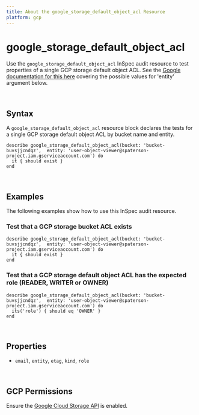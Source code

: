 ```yaml
---
title: About the google_storage_default_object_acl Resource
platform: gcp
---
```


# google\_storage\_default\_object\_acl

Use the `google_storage_default_object_acl` InSpec audit resource to test properties of a single GCP storage default object ACL.  See the [Google documentation for this here](https://cloud.google.com/storage/docs/access-control/lists) covering the possible values for 'entity' argument below.

<br>

## Syntax

A `google_storage_default_object_acl` resource block declares the tests for a single GCP storage default object ACL by bucket name and entity.

    describe google_storage_default_object_acl(bucket: 'bucket-buvsjjcndqz',  entity: 'user-object-viewer@spaterson-project.iam.gserviceaccount.com') do
      it { should exist }
    end

<br>

## Examples

The following examples show how to use this InSpec audit resource.

### Test that a GCP storage bucket ACL exists

    describe google_storage_default_object_acl(bucket: 'bucket-buvsjjcndqz',  entity: 'user-object-viewer@spaterson-project.iam.gserviceaccount.com') do
      it { should exist }
    end

### Test that a GCP storage default object ACL has the expected role (READER, WRITER or OWNER)

    describe google_storage_default_object_acl(bucket: 'bucket-buvsjjcndqz',  entity: 'user-object-viewer@spaterson-project.iam.gserviceaccount.com') do
      its('role') { should eq 'OWNER' }
    end

<br>

## Properties

*  `email`, `entity`, `etag`, `kind`, `role`

<br>


## GCP Permissions

Ensure the [Google Cloud Storage API](https://console.cloud.google.com/apis/api/storage-component.googleapis.com/) is enabled.